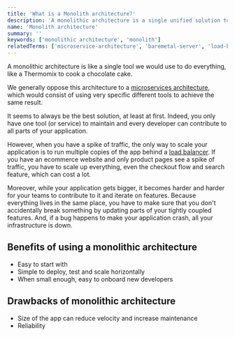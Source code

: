 ```yaml
---
title: 'What is a Monolith architecture?'
description: 'A monolithic architecture is a single unified solution to a problem, where all components of the solution are combined.'
name: 'Monolith architecture'
summary: ''
keywords: ['monolithic architecture', 'monolith']
relatedTerms: ['microservice-architecture', 'baremetal-server', 'load-balancer']
---
```


A monolithic architecture is like a single tool we would use to do everything, like a Thermomix to cook a chocolate cake.

We generally oppose this architecture to a [microservices architecture](#microservice-architecture 'What is a Microservice architecture?'), which would consist of using very specific different tools to achieve the same result.

It seems to always be the best solution, at least at first. Indeed, you only have one tool (or service) to maintain and every developer can contribute to all parts of your application.

However, when you have a spike of traffic, the only way to scale your application is to run multiple copies of the app behind a [load balancer](#load-balancer 'What is a Load balancer?'). If you have an ecommerce website and only product pages see a spike of traffic, you have to scale up everything, even the checkout flow and search feature, which can cost a lot.

Moreover, while your application gets bigger, it becomes harder and harder for your teams to contribute to it and iterate on features. Because everything lives in the same place, you have to make sure that you don't accidentally break something by updating parts of your tightly coupled features. And, if a bug happens to make your application crash, all your infrastructure is down.

## Benefits of using a monolithic architecture

- Easy to start with
- Simple to deploy, test and scale horizontally
- When small enough, easy to onboard new developers

## Drawbacks of monolithic architecture

- Size of the app can reduce velocity and increase maintenance
- Reliability
